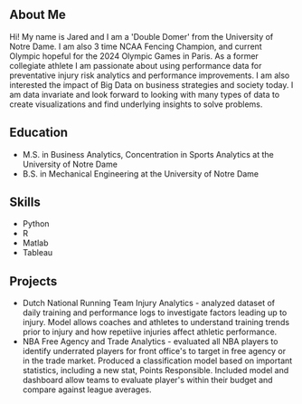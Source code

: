 ## About Me
Hi! My name is Jared and I am a 'Double Domer' from the University of Notre Dame. I am also 3 time NCAA Fencing Champion, and current Olympic hopeful for the 2024 Olympic Games in Paris. As a former collegiate athlete I am passionate about using performance data for preventative injury risk analytics and performance improvements. I am also interested the impact of Big Data on business strategies and society today. I am data invariate and look forward to looking with many types of data to create visualizations and find underlying insights to solve problems. 

## Education 
* M.S. in Business Analytics, Concentration in Sports Analytics at the University of Notre Dame 
* B.S. in Mechanical Engineering at the University of Notre Dame

## Skills 
* Python
* R
* Matlab
* Tableau

## Projects
* Dutch National Running Team Injury Analytics - analyzed dataset of daily training and performance logs to investigate factors leading up to injury. Model allows coaches and athletes to understand training trends prior to injury and how repetiive injuries affect athletic performance.
* NBA Free Agency and Trade Analytics - evaluated all NBA players to identify underrated players for front office's to target in free agency or in the trade market. Produced a classification model based on important statistics, including a new stat, Points Responsible. Included model and dashboard allow teams to evaluate player's within their budget and compare against league averages.
